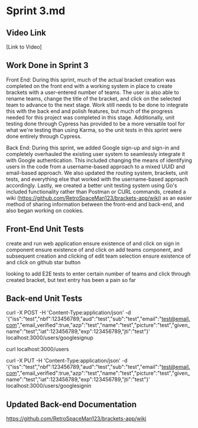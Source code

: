 # Sprint 3.md

## Video Link
[Link to Video]

## Work Done in Sprint 3
Front End:
During this sprint, much of the actual bracket creation was completed on the front end with a working system in place to create brackets with a user-entered number of teams. The user is also able to rename teams, change the title of the bracket, and click on the selected team to advance to the next stage. Work still needs to be done to integrate this with the back end and polish features, but much of the progress needed for this project was completed in this stage. Additionally, unit testing done through Cypress has provided to be a more versatile tool for what we're testing than using Karma, so the unit tests in this sprint were done entirely through Cypress.

Back End:
During this sprint, we added Google sign-up and sign-in and completely overhauled the existing user system to seamlessly integrate it with Google authentication. This included changing the means of identifying users in the code from a username-based approach to a mixed UUID and email-based approach. We also updated the routing system, brackets, unit tests, and everything else that worked with the username-based approach accordingly. Lastly, we created a better unit testing system using Go's included functionality rather than Postman or CURL commands, created a wiki (https://github.com/RetroSpaceMan123/brackets-app/wiki) as an easier method of sharing information between the front-end and back-end, and also began working on cookies.

## Front-End Unit Tests
create and run web application
ensure existence of and click on sign in component
ensure existence of and click on add teams component, and subsequent creation and clicking of edit team selection
ensure existence of and click on github star button

looking to add E2E tests to enter certain number of teams and click through created bracket, but text entry has been a pain so far


## Back-end Unit Tests

curl -X POST -H 'Content-Type:application/json' -d '{"iss":"test","nbf":123456789,"aud":"test","sub":"test","email":"test@email.com","email_verified":true,"azp":"test","name":"test","picture":"test","given_name":"test","iat":123456789,"exp":123456789,"jti":"test"}' localhost:3000/users/googlesignup

curl localhost:3000/users

curl -X PUT -H 'Content-Type:application/json' -d '{"iss":"test","nbf":123456789,"aud":"test","sub":"test","email":"test@email.com","email_verified":true,"azp":"test","name":"test","picture":"test","given_name":"test","iat":123456789,"exp":123456789,"jti":"test"}' localhost:3000/users/googlesignin

## Updated Back-end Documentation

https://github.com/RetroSpaceMan123/brackets-app/wiki
